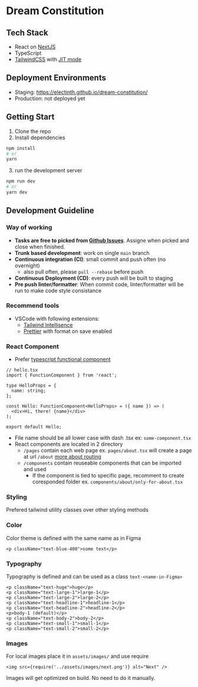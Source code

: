 # Dream Constitution

## Tech Stack

- React on [NextJS](https://nextjs.org)
- TypeScript
- [TailwindCSS](https://tailwindcss.com) with [JIT mode](https://tailwindcss.com/docs/just-in-time-mode)

## Deployment Environments

- Staging: https://electinth.github.io/dream-constitution/
- Production: not deployed yet

## Getting Start

1. Clone the repo
2. Install dependencies

```bash
npm install
# or
yarn
```

3. run the development server

```bash
npm run dev
# or
yarn dev
```

## Development Guideline

### Way of working

- **Tasks are free to picked from [Github Issues](https://github.com/electinth/dream-constitution/issues)**. Assigne when picked and close when finished.
- **Trunk based development**: work on single `main` branch
- **Continuous integration (CI)**: small commit and push often (no overnight)
  - also pull often, please `pull --rebase` before push
- **Continuous Deployment (CD)**: every push will be built to staging
- **Pre push linter/formatter**: When commit code, linter/formatter will be run to make code style consistance

### Recommend tools

- VSCode with following extensions:
  - [Tailwind Intellisence](https://marketplace.visualstudio.com/items?itemName=bradlc.vscode-tailwindcss)
  - [Prettier](https://marketplace.visualstudio.com/items?itemName=esbenp.prettier-vscode) with format on save enabled

### React Component

- Prefer [typescript functional component](https://fettblog.eu/typescript-react/components/#functional-components)

```tsx
// hello.tsx
import { FunctionComponent } from 'react';

type HelloProps = {
  name: string;
};

const Hello: FunctionComponent<HelloProps> = ({ name }) => (
  <div>Hi, there! {name}</div>
);

export default Hello;
```

- File name should be all lower case with dash .tsx ex: `some-component.tsx`
- React components are located in 2 directory
  - `/pages` contain each web page ex. `pages/about.tsx` will create a page at url `/about` [more about routing](https://nextjs.org/docs/routing/introduction)
  - `/components` contain reuseable components that can be imported and used
    - If the component is tied to specific page, recomment to create coresponded folder ex. `components/about/only-for-about.tsx`

### Styling

Prefered tailwind utility classes over other styling methods

### Color

Color theme is defined with the same name as in Figma

```tsx
<p className="text-blue-400">some text</p>
```

### Typography

Typography is defined and can be used as a class `text-<name-in-Figma>`

```tsx
<p className="text-huge">huge</p>
<p className="text-large-1">large-1</p>
<p className="text-large-2">large-2</p>
<p className="text-headline-1">headline-1</p>
<p className="text-headline-2">headline-2</p>
<p>body-1 (default)</p>
<p className="text-body-2">body-2</p>
<p className="text-small-1">small-1</p>
<p className="text-small-2">small-2</p>
```

### Images

For local images place it in `assets/images/` and use require

```tsx
<img src={require('../assets/images/next.png')} alt="Next" />
```

Images will get optimized on build. No need to do it manually.
